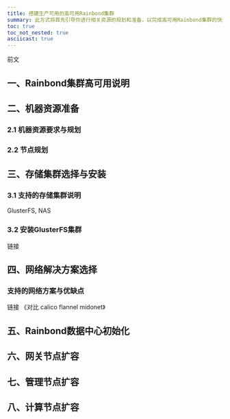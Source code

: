 ```yaml
---
title: 搭建生产可用的高可用Rainbond集群
summary: 此方式将首先引导你进行相关资源的规划和准备，以完成高可用Rainbond集群的快速安装。
toc: true
toc_not_nested: true
asciicast: true
---
```


<div id="toc"></div>

前文

## 一、Rainbond集群高可用说明



## 二、机器资源准备

###  2.1 机器资源要求与规划

 

###  2.2 节点规划



## 三、存储集群选择与安装

### 3.1 支持的存储集群说明

GlusterFS, NAS 

### 3.2 安装GlusterFS集群

链接

## 四、网络解决方案选择

### 支持的网络方案与优缺点

 链接 《对比 calico flannel midonet》

## 五、Rainbond数据中心初始化



## 六、网关节点扩容



## 七、管理节点扩容



## 八、计算节点扩容